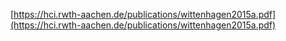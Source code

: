 [https://hci.rwth-aachen.de/publications/wittenhagen2015a.pdf](https://hci.rwth-aachen.de/publications/wittenhagen2015a.pdf)
